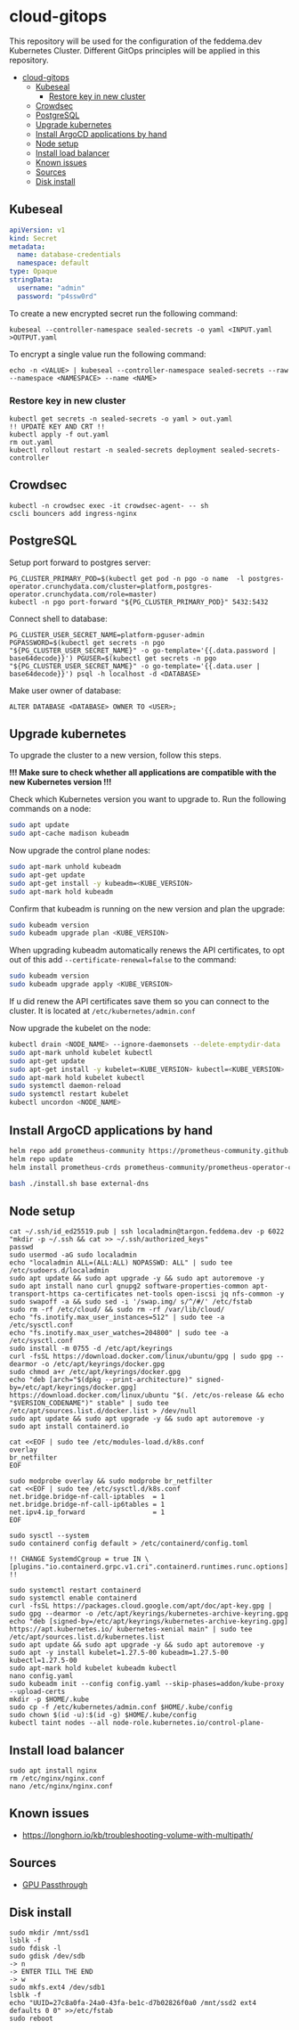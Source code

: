 # cloud-gitops

This repository will be used for the configuration of the feddema.dev Kubernetes Cluster. Different GitOps principles will be applied in this repository.

<!-- TOC -->
* [cloud-gitops](#cloud-gitops)
  * [Kubeseal](#kubeseal)
    * [Restore key in new cluster](#restore-key-in-new-cluster)
  * [Crowdsec](#crowdsec)
  * [PostgreSQL](#postgresql)
  * [Upgrade kubernetes](#upgrade-kubernetes)
  * [Install ArgoCD applications by hand](#install-argocd-applications-by-hand)
  * [Node setup](#node-setup)
  * [Install load balancer](#install-load-balancer)
  * [Known issues](#known-issues)
  * [Sources](#sources)
  * [Disk install](#disk-install)
<!-- TOC -->

## Kubeseal

```yaml
apiVersion: v1
kind: Secret
metadata:
  name: database-credentials
  namespace: default
type: Opaque
stringData:
  username: "admin"
  password: "p4ssw0rd"
```

To create a new encrypted secret run the following command:

```shell
kubeseal --controller-namespace sealed-secrets -o yaml <INPUT.yaml >OUTPUT.yaml
```

To encrypt a single value run the following command:

```shell
echo -n <VALUE> | kubeseal --controller-namespace sealed-secrets --raw --namespace <NAMESPACE> --name <NAME>
```

### Restore key in new cluster

```shell
kubectl get secrets -n sealed-secrets -o yaml > out.yaml
!! UPDATE KEY AND CRT !!
kubectl apply -f out.yaml
rm out.yaml
kubectl rollout restart -n sealed-secrets deployment sealed-secrets-controller
```

## Crowdsec

```shell
kubectl -n crowdsec exec -it crowdsec-agent- -- sh
cscli bouncers add ingress-nginx
```

## PostgreSQL

Setup port forward to postgres server:

```shell
PG_CLUSTER_PRIMARY_POD=$(kubectl get pod -n pgo -o name  -l postgres-operator.crunchydata.com/cluster=platform,postgres-operator.crunchydata.com/role=master)
kubectl -n pgo port-forward "${PG_CLUSTER_PRIMARY_POD}" 5432:5432
```

Connect shell to database:

```shell
PG_CLUSTER_USER_SECRET_NAME=platform-pguser-admin
PGPASSWORD=$(kubectl get secrets -n pgo "${PG_CLUSTER_USER_SECRET_NAME}" -o go-template='{{.data.password | base64decode}}') PGUSER=$(kubectl get secrets -n pgo "${PG_CLUSTER_USER_SECRET_NAME}" -o go-template='{{.data.user | base64decode}}') psql -h localhost -d <DATABASE>
```

Make user owner of database:

```shell
ALTER DATABASE <DATABASE> OWNER TO <USER>;
```

## Upgrade kubernetes

To upgrade the cluster to a new version, follow this steps.

**!!! Make sure to check whether all applications are compatible with the new Kubernetes version !!!**

Check which Kubernetes version you want to upgrade to.
Run the following commands on a node:

```bash
sudo apt update
sudo apt-cache madison kubeadm
```

Now upgrade the control plane nodes:

```bash
sudo apt-mark unhold kubeadm
sudo apt-get update
sudo apt-get install -y kubeadm=<KUBE_VERSION>
sudo apt-mark hold kubeadm
```

Confirm that kubeadm is running on the new version and plan the upgrade:

```bash
sudo kubeadm version
sudo kubeadm upgrade plan <KUBE_VERSION>
```

When upgrading kubeadm automatically renews the API certificates, to opt out of this add `--certificate-renewal=false` to the command:

```bash
sudo kubeadm version
sudo kubeadm upgrade apply <KUBE_VERSION>
```

If u did renew the API certificates save them so you can connect to the cluster. It is located at `/etc/kubernetes/admin.conf`

Now upgrade the kubelet on the node:

```bash
kubectl drain <NODE_NAME> --ignore-daemonsets --delete-emptydir-data
sudo apt-mark unhold kubelet kubectl
sudo apt-get update
sudo apt-get install -y kubelet=<KUBE_VERSION> kubectl=<KUBE_VERSION>
sudo apt-mark hold kubelet kubectl
sudo systemctl daemon-reload
sudo systemctl restart kubelet
kubectl uncordon <NODE_NAME>
```

## Install ArgoCD applications by hand

```bash
helm repo add prometheus-community https://prometheus-community.github.io/helm-charts
helm repo update
helm install prometheus-crds prometheus-community/prometheus-operator-crds
```

```bash
bash ./install.sh base external-dns
```

## Node setup

```shell 
cat ~/.ssh/id_ed25519.pub | ssh localadmin@targon.feddema.dev -p 6022 "mkdir -p ~/.ssh && cat >> ~/.ssh/authorized_keys"
passwd
sudo usermod -aG sudo localadmin
echo "localadmin ALL=(ALL:ALL) NOPASSWD: ALL" | sudo tee /etc/sudoers.d/localadmin
sudo apt update && sudo apt upgrade -y && sudo apt autoremove -y
sudo apt install nano curl gnupg2 software-properties-common apt-transport-https ca-certificates net-tools open-iscsi jq nfs-common -y
sudo swapoff -a && sudo sed -i '/swap.img/ s/^/#/' /etc/fstab
sudo rm -rf /etc/cloud/ && sudo rm -rf /var/lib/cloud/
echo "fs.inotify.max_user_instances=512" | sudo tee -a /etc/sysctl.conf
echo "fs.inotify.max_user_watches=204800" | sudo tee -a /etc/sysctl.conf
sudo install -m 0755 -d /etc/apt/keyrings
curl -fsSL https://download.docker.com/linux/ubuntu/gpg | sudo gpg --dearmor -o /etc/apt/keyrings/docker.gpg
sudo chmod a+r /etc/apt/keyrings/docker.gpg
echo "deb [arch="$(dpkg --print-architecture)" signed-by=/etc/apt/keyrings/docker.gpg] https://download.docker.com/linux/ubuntu "$(. /etc/os-release && echo "$VERSION_CODENAME")" stable" | sudo tee /etc/apt/sources.list.d/docker.list > /dev/null
sudo apt update && sudo apt upgrade -y && sudo apt autoremove -y
sudo apt install containerd.io 

cat <<EOF | sudo tee /etc/modules-load.d/k8s.conf
overlay
br_netfilter
EOF

sudo modprobe overlay && sudo modprobe br_netfilter
cat <<EOF | sudo tee /etc/sysctl.d/k8s.conf
net.bridge.bridge-nf-call-iptables  = 1
net.bridge.bridge-nf-call-ip6tables = 1
net.ipv4.ip_forward                 = 1
EOF

sudo sysctl --system
sudo containerd config default > /etc/containerd/config.toml

!! CHANGE SystemdCgroup = true IN \[plugins."io.containerd.grpc.v1.cri".containerd.runtimes.runc.options] !!

sudo systemctl restart containerd
sudo systemctl enable containerd
curl -fsSL https://packages.cloud.google.com/apt/doc/apt-key.gpg | sudo gpg --dearmor -o /etc/apt/keyrings/kubernetes-archive-keyring.gpg
echo "deb [signed-by=/etc/apt/keyrings/kubernetes-archive-keyring.gpg] https://apt.kubernetes.io/ kubernetes-xenial main" | sudo tee /etc/apt/sources.list.d/kubernetes.list
sudo apt update && sudo apt upgrade -y && sudo apt autoremove -y
sudo apt -y install kubelet=1.27.5-00 kubeadm=1.27.5-00 kubectl=1.27.5-00
sudo apt-mark hold kubelet kubeadm kubectl
nano config.yaml
sudo kubeadm init --config config.yaml --skip-phases=addon/kube-proxy --upload-certs
mkdir -p $HOME/.kube
sudo cp -f /etc/kubernetes/admin.conf $HOME/.kube/config
sudo chown $(id -u):$(id -g) $HOME/.kube/config
kubectl taint nodes --all node-role.kubernetes.io/control-plane-
```

## Install load balancer

```shell    
sudo apt install nginx
rm /etc/nginx/nginx.conf
nano /etc/nginx/nginx.conf
```

## Known issues

- https://longhorn.io/kb/troubleshooting-volume-with-multipath/

## Sources

- [GPU Passthrough](https://3os.org/infrastructure/proxmox/gpu-passthrough/igpu-passthrough-to-vm/#linux-virtual-machine-igpu-passthrough-configuration)

## Disk install

```shell
sudo mkdir /mnt/ssd1
lsblk -f
sudo fdisk -l
sudo gdisk /dev/sdb
-> n
-> ENTER TILL THE END
-> w
sudo mkfs.ext4 /dev/sdb1
lsblk -f
echo "UUID=27c8a0fa-24a0-43fa-be1c-d7b02826f0a0 /mnt/ssd2 ext4 defaults 0 0" >>/etc/fstab
sudo reboot
```


